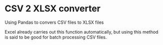# CSV 2 XLSX converter
Using Pandas to convers CSV files to XLSX files

Excel already carries out this function automatically, but using this method is said to be good for batch processing CSV files. 
